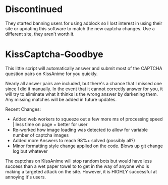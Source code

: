 # Discontinued

They started banning users for using adblock so I lost interest in using their site or updating this software to match the new captcha changes.  Use a different site, they aren't worth it.


# KissCaptcha-Goodbye
This little script will automatically answer and submit most of the CAPTCHA question pairs on KissAnime for you quickly.


Nearly all answer pairs are included, but there's a chance that I missed one since I did it manually. In the event that it cannot correctly answer for you, it will try to eliminate what it thinks is the wrong answer by darkening them.  Any missing matches will be added in future updates.

Recent Changes:
- Added web workers to squeeze out a few more ms of processing speed | less time on page = better for user
 - Re-worked how image loading was detected to allow for variable number of captcha images
 - Added more Answers to reach 98%+ solved (possibly all?)
 - Minor formatting style change applied on the code.  Blows up git change log but whatever


The captchas on KissAnime will stop random bots but would have less success than a wet paper towel to to get in the way of anyone who is making a targeted attack on the site.  However, it is  HIGHLY successful at annoying it's users.



